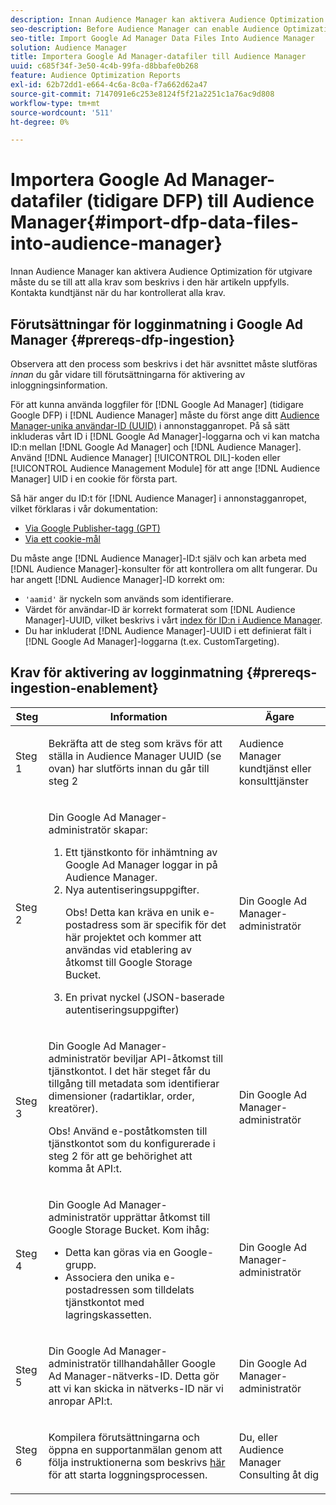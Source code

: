 ```yaml
---
description: Innan Audience Manager kan aktivera Audience Optimization för utgivare måste du se till att alla krav som beskrivs i den här artikeln uppfylls. Kontakta kundtjänst när du har kontrollerat alla krav.
seo-description: Before Audience Manager can enable Audience Optimization for Publishers, you must ensure that all prerequisites outlined in this article are met. Contact Customer Care after checking off all prerequisites.
seo-title: Import Google Ad Manager Data Files Into Audience Manager
solution: Audience Manager
title: Importera Google Ad Manager-datafiler till Audience Manager
uuid: c685f34f-3e50-4c4b-99fa-d8bbafe0b268
feature: Audience Optimization Reports
exl-id: 62b72dd1-e664-4c6a-8c0a-f7a662d62a47
source-git-commit: 7147091e6c253e8124f5f21a2251c1a76ac9d808
workflow-type: tm+mt
source-wordcount: '511'
ht-degree: 0%

---
```


# Importera Google Ad Manager-datafiler (tidigare DFP) till Audience Manager{#import-dfp-data-files-into-audience-manager}

Innan Audience Manager kan aktivera Audience Optimization för utgivare måste du se till att alla krav som beskrivs i den här artikeln uppfylls. Kontakta kundtjänst när du har kontrollerat alla krav.

## Förutsättningar för logginmatning i Google Ad Manager {#prereqs-dfp-ingestion}

Observera att den process som beskrivs i det här avsnittet måste slutföras *innan* du går vidare till förutsättningarna för aktivering av inloggningsinformation.

För att kunna använda loggfiler för [!DNL Google Ad Manager] (tidigare Google DFP) i [!DNL Audience Manager] måste du först ange ditt [Audience Manager-unika användar-ID (UUID)](../../../reference/ids-in-aam.md) i annonstagganropet. På så sätt inkluderas vårt ID i [!DNL Google Ad Manager]-loggarna och vi kan matcha ID:n mellan [!DNL Google Ad Manager] och [!DNL Audience Manager]. Använd [!DNL Audience Manager] [!UICONTROL DIL]-koden eller [!UICONTROL Audience Management Module] för att ange [!DNL Audience Manager] UID i en cookie för första part.

Så här anger du ID:t för [!DNL Audience Manager] i annonstagganropet, vilket förklaras i vår dokumentation:

* [Via Google Publisher-tagg (GPT)](../../../integration/gpt-aam-destination/gpt-aam-modify-api.md)
* [Via ett cookie-mål](../../../integration/gpt-aam-destination/gpt-aam-create-destination.md)

Du måste ange [!DNL Audience Manager]-ID:t själv och kan arbeta med [!DNL Audience Manager]-konsulter för att kontrollera om allt fungerar. Du har angett [!DNL Audience Manager]-ID korrekt om:

* `'aamid'` är nyckeln som används som identifierare.
* Värdet för användar-ID är korrekt formaterat som [!DNL Audience Manager]-UUID, vilket beskrivs i vårt [index för ID:n i Audience Manager](../../../reference/ids-in-aam.md).
* Du har inkluderat [!DNL Audience Manager]-UUID i ett definierat fält i [!DNL Google Ad Manager]-loggarna (t.ex. CustomTargeting).

## Krav för aktivering av logginmatning {#prereqs-ingestion-enablement}

<table id="table_C980A9F9B0FB4157B4908A64768B1571"> 
 <thead> 
  <tr> 
   <th colname="col1" class="entry"> Steg </th> 
   <th colname="col2" class="entry"> Information </th> 
   <th colname="col3" class="entry"> Ägare </th> 
  </tr> 
 </thead>
 <tbody> 
  <tr> 
   <td colname="col1"> <p>Steg 1 </p> </td> 
   <td colname="col2"> <p>Bekräfta att de steg som krävs för att ställa in <span class="keyword"> Audience Manager</span> UUID (se ovan) har slutförts innan du går till steg 2 </p> </td> 
   <td colname="col3"> <p><span class="keyword"> Audience Manager</span> kundtjänst eller konsulttjänster </p> </td> 
  </tr> 
  <tr> 
   <td colname="col1"> <p>Steg 2 </p> </td> 
   <td colname="col2"> <p>Din Google Ad Manager-administratör skapar: </p> <p> 
     <ol id="ol_FCFA9B11CFF948A488DF9CB298FC04C4"> 
      <li id="li_BC946EDCC3324578AEB64EDDA55B5ACA">Ett tjänstkonto för inhämtning av Google Ad Manager loggar in på <span class="keyword"> Audience Manager</span>. </li> 
      <li id="li_6B2FC7D73A3246419E55C004E17ACA25">Nya autentiseringsuppgifter. <p>Obs! Detta kan kräva en unik e-postadress som är specifik för det här projektet och kommer att användas vid etablering av åtkomst till Google Storage Bucket. </p> </li> 
      <li id="li_95444B9FD1B34659A9634814B262A681">En privat nyckel (JSON-baserade autentiseringsuppgifter) </li> 
     </ol> </p> </td> 
   <td colname="col3"> <p>Din Google Ad Manager-administratör </p> </td> 
  </tr> 
  <tr> 
   <td colname="col1"> <p>Steg 3 </p> </td> 
   <td colname="col2"> <p>Din Google Ad Manager-administratör beviljar API-åtkomst till tjänstkontot. I det här steget får du tillgång till metadata som identifierar dimensioner (radartiklar, order, kreatörer). <p>Obs! Använd e-poståtkomsten till tjänstkontot som du konfigurerade i steg 2 för att ge behörighet att komma åt API:t. </p> </p> </td> 
   <td colname="col3"> <p>Din Google Ad Manager-administratör </p> </td> 
  </tr> 
  <tr> 
   <td colname="col1"> <p>Steg 4 </p> </td> 
   <td colname="col2"> <p>Din Google Ad Manager-administratör upprättar åtkomst till Google Storage Bucket. Kom ihåg: </p> <p> 
     <ul id="ul_3E8DCC73454243D998BD9024D0966A4E"> 
      <li id="li_3691DBD28006412288458175F75873C6">Detta kan göras via en Google-grupp. </li> 
      <li id="li_4774806B263245CEAAAB89BD2AA7F23F">Associera den unika e-postadressen som tilldelats tjänstkontot med lagringskassetten. </li> 
     </ul> </p> </td> 
   <td colname="col3"> <p>Din Google Ad Manager-administratör </p> </td> 
  </tr> 
  <tr> 
   <td colname="col1"> <p>Steg 5 </p> </td> 
   <td colname="col2"> <p>Din Google Ad Manager-administratör tillhandahåller Google Ad Manager-nätverks-ID. Detta gör att vi kan skicka in nätverks-ID när vi anropar API:t. </p> </td> 
   <td colname="col3"> <p>Din Google Ad Manager-administratör </p> </td> 
  </tr> 
  <tr> 
   <td colname="col1"> <p>Steg 6 </p> </td> 
   <td colname="col2"> <p>Kompilera förutsättningarna och öppna en supportanmälan genom att följa instruktionerna som beskrivs <a href="https://experienceleague.adobe.com/docs/customer-one/using/home.html">här</a> för att starta loggningsprocessen. </p> </td> 
   <td colname="col3"> <p>Du, eller <span class="keyword"> Audience Manager</span> Consulting åt dig </p> </td> 
  </tr> 
 </tbody> 
</table>
